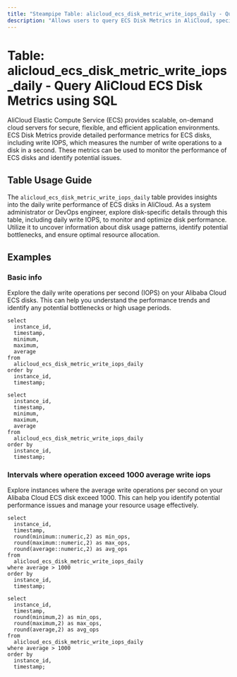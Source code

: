 ```yaml
---
title: "Steampipe Table: alicloud_ecs_disk_metric_write_iops_daily - Query AliCloud ECS Disk Metrics using SQL"
description: "Allows users to query ECS Disk Metrics in AliCloud, specifically the daily write IOPS (Input/Output Operations Per Second), providing insights into disk performance and potential bottlenecks."
---
```


# Table: alicloud_ecs_disk_metric_write_iops_daily - Query AliCloud ECS Disk Metrics using SQL

AliCloud Elastic Compute Service (ECS) provides scalable, on-demand cloud servers for secure, flexible, and efficient application environments. ECS Disk Metrics provide detailed performance metrics for ECS disks, including write IOPS, which measures the number of write operations to a disk in a second. These metrics can be used to monitor the performance of ECS disks and identify potential issues.

## Table Usage Guide

The `alicloud_ecs_disk_metric_write_iops_daily` table provides insights into the daily write performance of ECS disks in AliCloud. As a system administrator or DevOps engineer, explore disk-specific details through this table, including daily write IOPS, to monitor and optimize disk performance. Utilize it to uncover information about disk usage patterns, identify potential bottlenecks, and ensure optimal resource allocation.

## Examples

### Basic info
Explore the daily write operations per second (IOPS) on your Alibaba Cloud ECS disks. This can help you understand the performance trends and identify any potential bottlenecks or high usage periods.

```sql+postgres
select
  instance_id,
  timestamp,
  minimum,
  maximum,
  average
from
  alicloud_ecs_disk_metric_write_iops_daily
order by
  instance_id,
  timestamp;
```

```sql+sqlite
select
  instance_id,
  timestamp,
  minimum,
  maximum,
  average
from
  alicloud_ecs_disk_metric_write_iops_daily
order by
  instance_id,
  timestamp;
```

### Intervals where operation exceed 1000 average write iops
Explore instances where the average write operations per second on your Alibaba Cloud ECS disk exceed 1000. This can help you identify potential performance issues and manage your resource usage effectively.

```sql+postgres
select
  instance_id,
  timestamp,
  round(minimum::numeric,2) as min_ops,
  round(maximum::numeric,2) as max_ops,
  round(average::numeric,2) as avg_ops
from
  alicloud_ecs_disk_metric_write_iops_daily
where average > 1000
order by
  instance_id,
  timestamp;
```

```sql+sqlite
select
  instance_id,
  timestamp,
  round(minimum,2) as min_ops,
  round(maximum,2) as max_ops,
  round(average,2) as avg_ops
from
  alicloud_ecs_disk_metric_write_iops_daily
where average > 1000
order by
  instance_id,
  timestamp;
```